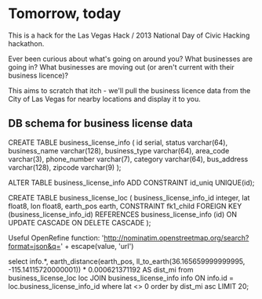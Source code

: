 Tomorrow, today
===
This is a hack for the Las Vegas Hack / 2013 National Day of Civic Hacking hackathon.

Ever been curious about what's going on around you?  What businesses are going in?  What businesses are moving out (or aren't current with their business licence)?

This aims to scratch that itch - we'll pull the business licence data from the City of Las Vegas for nearby locations and display it to you.

DB schema for business license data
---
CREATE TABLE business_license_info (
  id serial,
  status varchar(64),
  business_name varchar(128),
  business_type varchar(64),
  area_code varchar(3),
  phone_number varchar(7),
  category varchar(64),
  bus_address varchar(128),
  zipcode varchar(9)
);

ALTER TABLE business_license_info ADD CONSTRAINT id_uniq UNIQUE(id);

CREATE TABLE business_license_loc (
  business_license_info_id integer,
  lat float8,
  lon float8,
  earth_pos earth,
  CONSTRAINT fk1_child FOREIGN KEY (business_license_info_id)
      REFERENCES business_license_info (id) ON UPDATE CASCADE ON DELETE CASCADE
);

Useful OpenRefine function:
'http://nominatim.openstreetmap.org/search?format=json&q=' + escape(value, 'url')

select info.*, earth_distance(earth_pos, ll_to_earth(36.165659999999995, -115.14115720000001)) * 0.000621371192  AS dist_mi from business_license_loc loc JOIN business_license_info info ON info.id = loc.business_license_info_id  where lat <> 0 order by dist_mi asc LIMIT 20;